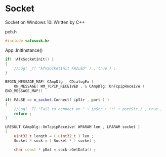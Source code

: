 # Socket
Socket on Windows 10. Written by C++

pch.h
```cpp
#include <afxsock.h>
```
    
App::InitInstance()
```cpp
if( !AfxSocketInit() )
{
    //Log( _T( "AfxSocketInit FAILED" ) , true ) ;
}
```
  
```cpp
BEGIN_MESSAGE_MAP( CAmpDlg , CDialogEx )
	ON_MESSAGE( WM_TCPIP_RECEIVED , & CAmpDlg::OnTcpipReceive ) 
END_MESSAGE_MAP()
```

```cpp
if( FALSE == m_socket.Connect( ipStr , port ) )
{
    //Log( _T( "Fail to connect on " + ipStr + ":" + portStr ) , true ) ;
    return ;
}
```
  
```cpp
LRESULT CAmpDlg::OnTcpipReceive( WPARAM len , LPARAM socket )
{
	uint32_t length = ( uint32_t ) len ;
	Socket * sock = ( Socket * ) socket ;

	char const * pDat = sock->GetData() ;
```
